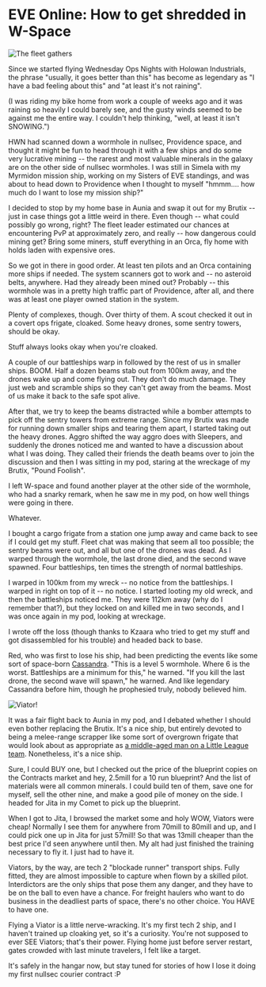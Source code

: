# EVE Online: How to get shredded in W-Space

![The fleet gathers](http://westkarana.com/wp-content/uploads/2009/11/ExeFile-2009-11-11-21-37-41-23.jpg "The fleet gathers")

Since we started flying Wednesday Ops Nights with Holowan Industrials, the phrase "usually, it goes better than this" has become as legendary as "I have a bad feeling about this" and "at least it's not raining".

(I was riding my bike home from work a couple of weeks ago and it was raining so heavily I could barely see, and the gusty winds seemed to be against me the entire way. I couldn't help thinking, "well, at least it isn't SNOWING.")

HWN had scanned down a wormhole in nullsec, Providence space, and thought it might be fun to head through it with a few ships and do some very lucrative mining -- the rarest and most valuable minerals in the galaxy are on the other side of nullsec wormholes. I was still in Simela with my Myrmidon mission ship, working on my Sisters of EVE standings, and was about to head down to Providence when I thought to myself "hmmm.... how much do I want to lose my mission ship?"

I decided to stop by my home base in Aunia and swap it out for my Brutix -- just in case things got a little weird in there. Even though -- what could possibly go wrong, right? The fleet leader estimated our chances at encountering PvP at approximately zero, and really -- how dangerous could mining get? Bring some miners, stuff everything in an Orca, fly home with holds laden with expensive ores.

So we got in there in good order. At least ten pilots and an Orca containing more ships if needed. The system scanners got to work and -- no asteroid belts, anywhere. Had they already been mined out? Probably -- this wormhole was in a pretty high traffic part of Providence, after all, and there was at least one player owned station in the system.

Plenty of complexes, though. Over thirty of them. A scout checked it out in a covert ops frigate, cloaked. Some heavy drones, some sentry towers, should be okay.

Stuff always looks okay when you're cloaked.

A couple of our battleships warp in followed by the rest of us in smaller ships. BOOM. Half a dozen beams stab out from 100km away, and the drones wake up and come flying out. They don't do much damage. They just web and scramble ships so they can't get away from the beams. Most of us make it back to the safe spot alive.

After that, we try to keep the beams distracted while a bomber attempts to pick off the sentry towers from extreme range. Since my Brutix was made for running down smaller ships and tearing them apart, I started taking out the heavy drones. Aggro shifted the way aggro does with Sleepers, and suddenly the drones noticed me and wanted to have a discussion about what I was doing. They called their friends the death beams over to join the discussion and then I was sitting in my pod, staring at the wreckage of my Brutix, "Pound Foolish".

I left W-space and found another player at the other side of the wormhole, who had a snarky remark, when he saw me in my pod, on how well things were going in there.

Whatever.

I bought a cargo frigate from a station one jump away and came back to see if I could get my stuff. Fleet chat was making that seem all too possible; the sentry beams were out, and all but one of the drones was dead. As I warped through the wormhole, the last drone died, and the second wave spawned. Four battleships, ten times the strength of normal battleships.

I warped in 100km from my wreck -- no notice from the battleships. I warped in right on top of it -- no notice. I started looting my old wreck, and then the battleships noticed me. They were 112km away (why do I remember that?), but they locked on and killed me in two seconds, and I was once again in my pod, looking at wreckage.

I wrote off the loss (though thanks to Kzaara who tried to get my stuff and got disassembled for his trouble) and headed back to base.

Red, who was first to lose his ship, had been predicting the events like some sort of space-born [Cassandra](http://en.wikipedia.org/wiki/Cassandra). "This is a level 5 wormhole. Where 6 is the worst. Battleships are a minimum for this," he warned. "If you kill the last drone, the second wave will spawn," he warned. And like legendary Cassandra before him, though he prophesied truly, nobody believed him.

![Viator!](http://westkarana.com/wp-content/uploads/2009/11/ExeFile-2009-11-12-05-55-28-92.jpg "Viator!")

It was a fair flight back to Aunia in my pod, and I debated whether I should even bother replacing the Brutix. It's a nice ship, but entirely devoted to being a melee-range scrapper like some sort of overgrown frigate that would look about as appropriate as [a middle-aged man on a Little League team](http://www.imdb.com/title/tt0437863/). Nonetheless, it's a nice ship.

Sure, I could BUY one, but I checked out the price of the blueprint copies on the Contracts market and hey, 2.5mill for a 10 run blueprint? And the list of materials were all common minerals. I could build ten of them, save one for myself, sell the other nine, and make a good pile of money on the side. I headed for Jita in my Comet to pick up the blueprint.

When I got to Jita, I browsed the market some and holy WOW, Viators were cheap! Normally I see them for anywhere from 70mill to 80mill and up, and I could pick one up in Jita for just 57mill! So that was 13mill cheaper than the best price I'd seen anywhere until then. My alt had just finished the training necessary to fly it. I just had to have it.

Viators, by the way, are tech 2 "blockade runner" transport ships. Fully fitted, they are almost impossible to capture when flown by a skilled pilot. Interdictors are the only ships that pose them any danger, and they have to be on the ball to even have a chance. For freight haulers who want to do business in the deadliest parts of space, there's no other choice. You HAVE to have one.

Flying a Viator is a little nerve-wracking. It's my first tech 2 ship, and I haven't trained up cloaking yet, so it's a curiosity. You're not supposed to ever SEE Viators; that's their power. Flying home just before server restart, gates crowded with last minute travelers, I felt like a target.

It's safely in the hangar now, but stay tuned for stories of how I lose it doing my first nullsec courier contract :P

